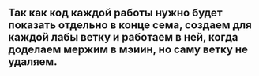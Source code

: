 ## Так как код каждой работы нужно будет показать отдельно в конце сема, создаем для каждой лабы ветку и работаем в ней, когда доделаем мержим в мэиин, но саму ветку не удаляем. 
